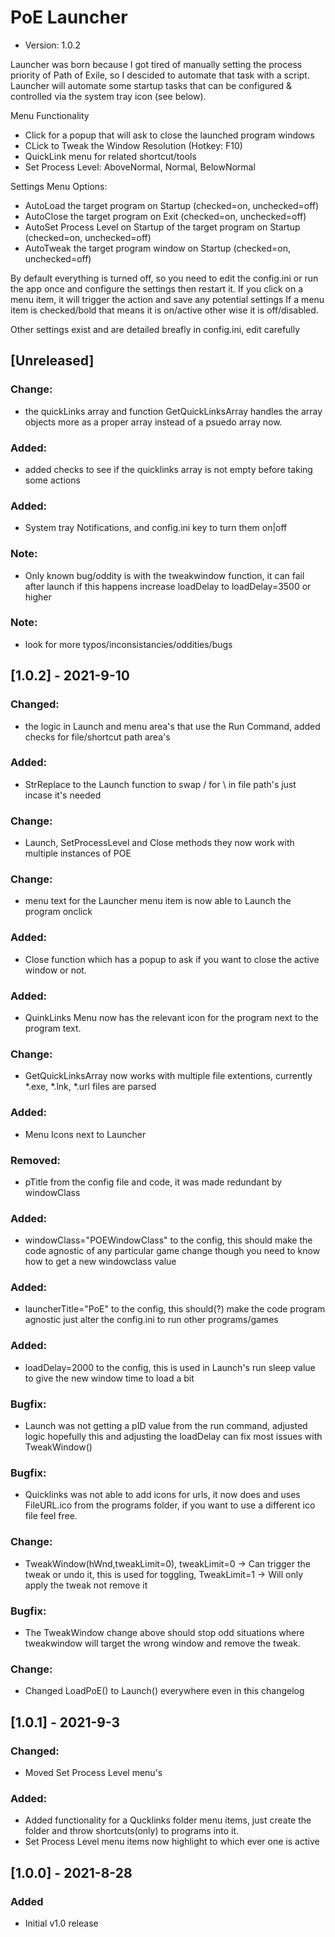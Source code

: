 # PoE Launcher
* Version: 1.0.2

Launcher was born because I got tired of manually setting the process priority of Path of Exile, so I descided to automate that task with a script.
Launcher will automate some startup tasks that can be configured & controlled via the system tray icon (see below). 

Menu Functionality
- Click for a popup that will ask to close the launched program windows
- CLick to Tweak the Window Resolution (Hotkey: F10)
- QuickLink menu for related shortcut/tools
- Set Process Level: AboveNormal, Normal, BelowNormal

Settings Menu Options: 
- AutoLoad the target program on Startup (checked=on, unchecked=off)
- AutoClose the target program on Exit (checked=on, unchecked=off)
- AutoSet Process Level on Startup of the target program on Startup (checked=on, unchecked=off)
- AutoTweak the target program window on Startup (checked=on, unchecked=off)

By default everything is turned off, so you need to edit the config.ini or run the app once and configure the settings then restart it.
If you click on a menu item, it will trigger the action and save any potential settings 
If a menu item is checked/bold that means it is on/active other wise it is off/disabled.

Other settings exist and are detailed breafly in config.ini, edit carefully


## [Unreleased]
### Change: 
* the quickLinks array and function GetQuickLinksArray handles the array objects more as a proper array instead of a psuedo array now.
### Added: 
* added checks to see if the quicklinks array is not empty before taking some actions
### Added:
* System tray Notifications, and config.ini key to turn them on|off
### Note:
* Only known bug/oddity is with the tweakwindow function, it can fail after launch if this happens increase loadDelay to loadDelay=3500 or higher
### Note: 
* look for more typos/inconsistancies/oddities/bugs

## [1.0.2] - 2021-9-10
### Changed: 
- the logic in Launch and menu area's that use the Run Command, added checks for file/shortcut path area's
### Added: 
- StrReplace to the Launch function to swap / for \ in file path's just incase it's needed
### Change:
- Launch, SetProcessLevel and Close methods they now work with multiple instances of POE
### Change:
- menu text for the Launcher menu item is now able to Launch the program onclick
### Added: 
- Close function which has a popup to ask if you want to close the active window or not.
### Added: 
- QuinkLinks Menu now has the relevant icon for the program next to the program text.
### Change: 
- GetQuickLinksArray now works with multiple file extentions, currently *.exe, *.lnk, *.url files are parsed
### Added: 
- Menu Icons next to Launcher
### Removed: 
- pTitle from the config file and code, it was made redundant by windowClass
### Added: 
- windowClass="POEWindowClass" to the config, this should make the code agnostic of any particular game change though you need to know how to get a new windowclass value
### Added:
- launcherTitle="PoE" to the config, this should(?) make the code program agnostic just alter the config.ini to run other programs/games
### Added: 
-  loadDelay=2000 to the config, this is used in Launch's run sleep value to give the new window time to load a bit
### Bugfix: 
- Launch was not getting a pID value from the run command, adjusted logic hopefully this and adjusting the loadDelay can fix most issues with TweakWindow()
### Bugfix: 
- Quicklinks was not able to add icons for urls, it now does and uses FileURL.ico from the programs folder, if you want to use a different ico file feel free.
### Change: 
- TweakWindow(hWnd,tweakLimit=0), tweakLimit=0 -> Can trigger the tweak or undo it, this is used for toggling, TweakLimit=1 -> Will only apply the tweak not remove it
### Bugfix: 
- The TweakWindow change above should stop odd situations where tweakwindow will target the wrong window and remove the tweak.
### Change:
- Changed LoadPoE() to Launch() everywhere even in this changelog

## [1.0.1] - 2021-9-3
### Changed: 
- Moved Set Process Level menu's

### Added:
- Added functionality for a Qucklinks folder menu items, just create the folder and throw shortcuts(only) to programs into it.
- Set Process Level menu items now highlight to which ever one is active 

## [1.0.0] - 2021-8-28
### Added
- Initial v1.0 release

